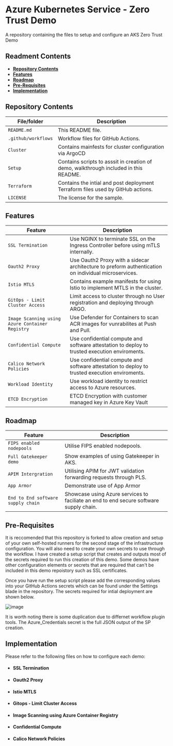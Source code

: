 # Azure Kubernetes Service - Zero Trust Demo
A repository containing the files to setup and configure an AKS Zero Trust Demo

## Readment Contents 
* [**Repository Contents**](#Repository-Contents)
* [**Features**](#Features)
* [**Roadmap**](#Roadmap)
* [**Pre-Requisites**](#Pre-Requisites)
* [**Implementation**](#Implementation)
   
## Repository Contents

| File/folder       | Description                                |
|-------------------|--------------------------------------------|
| `README.md`       | This README file. |
| `.github/workflows`    | Workflow files for GitHub Actions. |
| `Cluster`    | Contains mainfests for cluster configuration via ArgoCD |
| `Setup`    | Contains scripts to asssit in creation of demo, walkthrough included in this README. |
| `Terraform` | Contains the intial and post deployment Terraform files used by GitHub actions. |
| `LICENSE`         | The license for the sample. |

## Features

| Feature       | Description                                |
|-------------------|--------------------------------------------|
| `SSL Termination`       | Use NGINX to terminate SSL on the Ingress Controller before using mTLS internally. |
| `Oauth2 Proxy`    | Use Oauth2 Proxy with a sidecar architecture to preform authentication on individual microservices. |
| `Istio MTLS`    | Contains example manifests for using Istio to implement MTLS in the cluster. |
| `GitOps - Limit Cluster Access`    | Limit access to cluster through no User registration and deploying through ARGO.   |
| `Image Scanning using Azure Container Registry` | Use Defender for Containers to scan ACR images for vunrabilites at Push and Pull. |
| `Confidential Compute`         | Use confidential compute and software attestation to deploy to trusted execution enviroments. |
| `Calico Network Policies`         | Use confidential compute and software attestation to deploy to trusted execution enviroments. |
| `Workload Identity`       | Use workload identity to restrict access to Azure resources. |
| `ETCD Encryption`       | ETCD Encryption with customer managed key in Azure Key Vault |

## Roadmap

| Feature       | Description                                |
|-------------------|--------------------------------------------|
| `FIPS enabled nodepools`       | Utilise FIPS enabled nodepools. |
| `Full Gatekeeper demo`       | Show examples of using Gatekeeper in AKS. |
| `APIM Intergration`    | Utilising APIM for JWT validation forwarding requests through PLS. |
| `App Armor`    | Demonstrate use of App Armor|
| `End to End software supply chain`    | Showcase using Azure services to faciliate an end to end secure software supply chain. |




## Pre-Requisites 

It is reccomended that this repository is forked to allow creation and setup of your own self-hosted runners for the second stage of the infrastructure configuration. 
You will also need to create your own secrets to use through the workflow. I have created a setup script that creates and outputs most of the secrets required to run this creation of this demo. Some demos have other configuration elements or secrets that are required that can't be included in this demo repoistory such as SSL certificates. 

Once you have run the setup script please add the corresponding values into your GitHub Actions secrets which can be found under the Settings blade in the repository. The secrets required for intial deployment are shown below.

![image](https://github.com/owainow/aks-zero-trust-demo/assets/48108258/0eec7f90-250a-4cc7-96e6-56a4427d2a48)

It is worth noting there is some duplication due to differnet workflow plugin tools. The Azure_Credentials secret is the full JSON output of the SP creation.

## Implementation  

Please refer to the following files on how to configure each demo: 

* #### **SSL Termination**
* #### **Oauth2 Proxy**
* #### **Istio MTLS**
* #### **Gitops - Limit Cluster Access**
* #### **Image Scanning using Azure Container Registry**
* #### **Confidential Compute**
* #### **Calico Network Policies**


